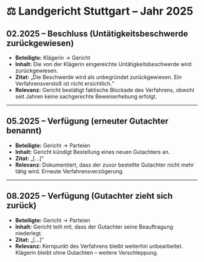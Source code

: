 # ⚖️ Landgericht Stuttgart – Jahr 2025

## 02.2025 – Beschluss (Untätigkeitsbeschwerde zurückgewiesen)
- **Beteiligte:** Klägerin → Gericht
- **Inhalt:** Die von der Klägerin eingereichte Untätigkeitsbeschwerde wird zurückgewiesen.
- **Zitat:** „Die Beschwerde wird als unbegründet zurückgewiesen. Ein Verfahrensverstoß ist nicht ersichtlich.“
- **Relevanz:** Gericht bestätigt faktische Blockade des Verfahrens, obwohl seit Jahren keine sachgerechte Beweiserhebung erfolgt.

---

## 05.2025 – Verfügung (erneuter Gutachter benannt)
- **Beteiligte:** Gericht → Parteien
- **Inhalt:** Gericht kündigt Bestellung eines neuen Gutachters an.
- **Zitat:** „[…]“
- **Relevanz:** Dokumentiert, dass der zuvor bestellte Gutachter nicht mehr tätig wird. Erneute Verfahrensverzögerung.

---

## 08.2025 – Verfügung (Gutachter zieht sich zurück)
- **Beteiligte:** Gericht → Parteien
- **Inhalt:** Gericht teilt mit, dass der Gutachter seine Beauftragung niederlegt.
- **Zitat:** „[…]“
- **Relevanz:** Kernpunkt des Verfahrens bleibt weiterhin unbearbeitet. Klägerin bleibt ohne Gutachten – weitere Verschleppung.

